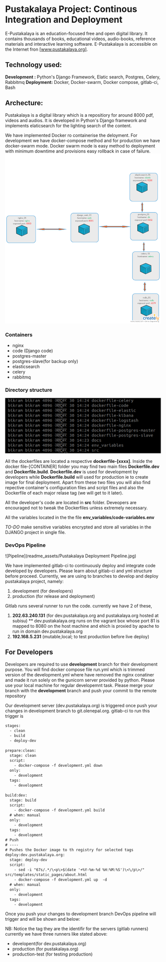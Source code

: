 # Pustakalaya Project: Continous Integration and Deployment
E-Pustakalaya is an education-focused free and open digital library. It contains thousands of books, educational videos, audio-books, reference materials and interactive learning software.
E-Pustakalaya is accessible on the Internet fron [www.pustakalaya.org].
## Technology used:
**Development :** Python's Django Framework, Elatic search, Postgres, Celery, Rabbitmq
**Deployment:** Docker, Docker-swarm, Docker compose, gitlab-ci, Bash

## Archecture:
Pustakalaya is a digital library which is a repositiory for around 8000 pdf, videos and audios. It is developed in Python's Django framework and implements elaticsearch for the lighting search of the content.

We have implemented Docker ro containerise the deloyment. For development we have docker-compose method and for production we have docker-swarm mode. Docker swarm mode is easy method to deployment with minimum downtime and provisions easy rollback in case of failure.
![Architecture](readme_assets/Pustakalaya-Docker.png)

### Containers
* nginx
* code (Django code)
* postgres-master
* postgres-slave(for backup only)
* elasticsearch
* celery
* rabbitmq


### Directory structure

![Tree diagram](readme_assets/tree.png)

All the dockerfiles are located a respective **dockerfile-[xxxx]**. Inside the docker
file-[CONTAINER] folder you may find two main files **Dockerfile.dev** and **Dockerfile.build**. **Dockerfile.dev** is used for development by developers while **Dockerfile.build** will used for production ie to create image  for final deployment. Apart from these two files you will also find repective container's  configuration files and script files and also the Dockerfile of each major relase tag (we will get to it later).

All the developer's code are located in **src** folder. Deveopers are encouraged not to tweak the Dockerfiles unless extremely necessary.

All the variables located in the the file **env_variables/code-variables.env**

*TO-DO* make sensitive variables encrypted and store all variables in the DJANGO project in single file.

### DevOps Pipeline

![Pipeline](readme_assets/Pustakalaya Deployment Pipeline.jpg)

We have implemented gitlab-ci to continuously deploy and integrate code developed by developers. Please learn about gitlab-ci and yml structure before proceed.
Currently, we are using to branches to develop and deploy pustakalaya project, namely:
1. development (for developers)
2. production (for release and deployment)

Gitlab runs several runner to run the code. currently we have 2 of these,
1.  **202.63.240.131** (for dev.pustakalaya.org and pustakalaya.org hosted at subisu)
** dev.pustakalaya.org runs on the vagrant box whose port 81 is mapped to 8080 on the host machine and ehich is proxied by apache to run in domain dev.pustakalaya.org
2.  **192.168.5.231**  (mutable,local; to test production before live deploy)

## For Developers
Developers are required to use **development** branch for their development purpose. You will find docker compose file run.yml which is trimmed version of the development.yml where have removed the nginx conatiner and made it run solely on the gunicorn server provided by python. Please use your local machine for regular developemnt task. Please merge your branch with the **development** branch and push your commit to the remote repository

Our development server (dev.pustakalaya.org) is triggered once push your changes in development branch to git.olenepal.org. gitlab-ci to run this trigger is


```
stages:
  - clean
  - build
  - deploy-dev

prepare:clean:
  stage: clean
  script:
    - docker-compose -f development.yml down
  only:
    - development
  tags:
    - development

build:dev:
  stage: build
  script:
    - docker-compose -f development.yml build
  # when: manual
  only:
    - development
  tags:
    - development
# Push
# ----
# Pushes the Docker image to th registry for selected tags
deploy:dev.pustakalaya.org:
  stage: deploy-dev
  script:
    - sed -i "67s/.*/\<p\>$(date '+%Y-%m-%d %H:%M:%S')\<\/p\>/" src/templates/static_pages/about.html
    - docker-compose -f development.yml up  -d
  # when: manual
  only:
    - development
  tags:
    - development
```
Once you push your changes to development branch DevOps pipeline will trigger and will be shown and below:

NB: Notice the tag they are the identifir for the servers (gitlab runners) currently we have three runners like stated above:
* developent(for dev.pustakalaya.org)
* production (for pustakalaya.org)
* production-test (for testing production)
